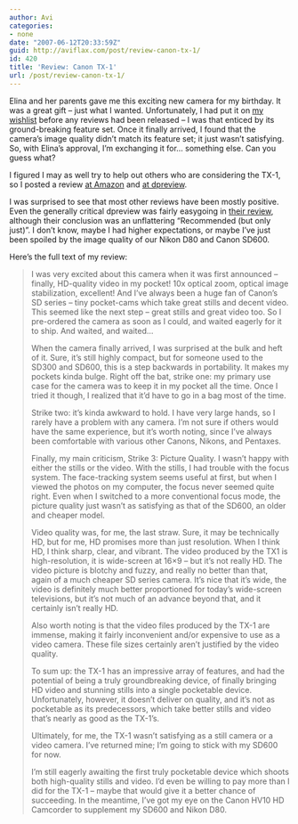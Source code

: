 ```yaml
---
author: Avi
categories:
- none
date: "2007-06-12T20:33:59Z"
guid: http://aviflax.com/post/review-canon-tx-1/
id: 420
title: 'Review: Canon TX-1'
url: /post/review-canon-tx-1/
---
```

Elina and her parents gave me this exciting new camera for my birthday. It was a great gift &#8211; just what I wanted. Unfortunately, I had put it on [my wishlist](http://www.amazon.com/gp/registry/wishlist/2138CIJ4L7690/) before any reviews had been released &#8211; I was that enticed by its ground-breaking feature set. Once it finally arrived, I found that the camera&#8217;s image quality didn&#8217;t match its feature set; it just wasn&#8217;t satisfying. So, with Elina&#8217;s approval, I&#8217;m exchanging it for&#8230; something else. Can you guess what?

I figured I may as well try to help out others who are considering the TX-1, so I posted a review  [at Amazon](http://www.amazon.com/gp/cdp/member-reviews/A2PCNK1LQXB2GV/ref=cm_cr_auth/104-7773363-1553558?ie=UTF8&sort%5Fby=MostRecentReview) and [at dpreview](http://www.dpreview.com/reviews/read_opinion_text.asp?prodkey=canon_tx1&opinion=36412).

I was surprised to see that most other reviews have been mostly positive. Even the generally critical dpreview was fairly easygoing in [their review](http://www.dpreview.com/reviews/canontx1/), although their conclusion was an unflattering &#8220;Recommended (but only just)&#8221;. I don&#8217;t know, maybe I had higher expectations, or maybe I&#8217;ve just been spoiled by the image quality of our Nikon D80 and Canon SD600.

Here&#8217;s the full text of my review:
  
<!--more-->

> I was very excited about this camera when it was first announced &#8211; finally, HD-quality video in my pocket! 10x optical zoom, optical image stabilization, excellent! And I&#8217;ve always been a huge fan of Canon&#8217;s SD series &#8211; tiny pocket-cams which take great stills and decent video. This seemed like the next step &#8211; great stills and great video too. So I pre-ordered the camera as soon as I could, and waited eagerly for it to ship. And waited, and waited&#8230;
> 
> When the camera finally arrived, I was surprised at the bulk and heft of it. Sure, it&#8217;s still highly compact, but for someone used to the SD300 and SD600, this is a step backwards in portability. It makes my pockets kinda bulge. Right off the bat, strike one: my primary use case for the camera was to keep it in my pocket all the time. Once I tried it though, I realized that it&#8217;d have to go in a bag most of the time.
> 
> Strike two: it&#8217;s kinda awkward to hold. I have very large hands, so I rarely have a problem with any camera. I&#8217;m not sure if others would have the same experience, but it&#8217;s worth noting, since I&#8217;ve always been comfortable with various other Canons, Nikons, and Pentaxes.
> 
> Finally, my main criticism, Strike 3: Picture Quality. I wasn&#8217;t happy with either the stills or the video. With the stills, I had trouble with the focus system. The face-tracking system seems useful at first, but when I viewed the photos on my computer, the focus never seemed quite right. Even when I switched to a more conventional focus mode, the picture quality just wasn&#8217;t as satisfying as that of the SD600, an older and cheaper model.
> 
> Video quality was, for me, the last straw. Sure, it may be technically HD, but for me, HD promises more than just resolution. When I think HD, I think sharp, clear, and vibrant. The video produced by the TX1 is high-resolution, it is wide-screen at 16&#215;9 &#8211; but it&#8217;s not really HD. The video picture is blotchy and fuzzy, and really no better than that, again of a much cheaper SD series camera. It&#8217;s nice that it&#8217;s wide, the video is definitely much better proportioned for today&#8217;s wide-screen televisions, but it&#8217;s not much of an advance beyond that, and it certainly isn&#8217;t really HD.
> 
> Also worth noting is that the video files produced by the TX-1 are immense, making it fairly inconvenient and/or expensive to use as a video camera. These file sizes certainly aren&#8217;t justified by the video quality.
> 
> To sum up: the TX-1 has an impressive array of features, and had the potential of being a truly groundbreaking device, of finally bringing HD video and stunning stills into a single pocketable device. Unfortunately, however, it doesn&#8217;t deliver on quality, and it&#8217;s not as pocketable as its predecessors, which take better stills and video that&#8217;s nearly as good as the TX-1&#8217;s.
> 
> Ultimately, for me, the TX-1 wasn&#8217;t satisfying as a still camera or a video camera. I&#8217;ve returned mine; I&#8217;m going to stick with my SD600 for now.
> 
> I&#8217;m still eagerly awaiting the first truly pocketable device which shoots both high-quality stills and video. I&#8217;d even be willing to pay more than I did for the TX-1 &#8211; maybe that would give it a better chance of succeeding. In the meantime, I&#8217;ve got my eye on the Canon HV10 HD Camcorder to supplement my SD600 and Nikon D80.